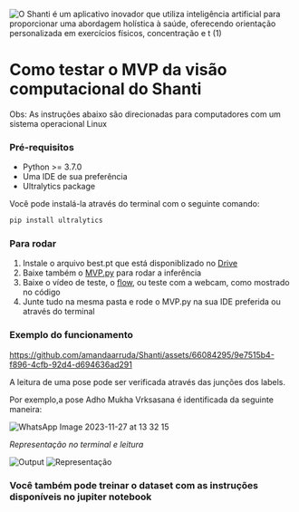 ![O Shanti é um aplicativo inovador que utiliza inteligência artificial para proporcionar uma abordagem holística à saúde, oferecendo orientação personalizada em exercícios físicos, concentração e t (1)](https://github.com/amandaarruda/Shanti/assets/66084295/f8625bf8-4c68-4ece-ad92-55730da6a1bd)


# Como testar o MVP da visão computacional do Shanti
Obs: As instruções abaixo são direcionadas para computadores com um sistema operacional Linux

### Pré-requisitos
- Python >= 3.7.0
- Uma IDE de sua preferência
- Ultralytics package

Você pode instalá-la através do terminal com o seguinte comando:
```bash
pip install ultralytics
```

### Para rodar
1. Instale o arquivo best.pt que está disponiblizado no [Drive](https://drive.google.com/file/d/1m5aCaufS1EqIC-he3QHYh73GkvFIYkBG/view?usp=sharing)
2. Baixe também o [MVP.py](https://github.com/amandaarruda/Shanti/blob/main/MVP.py) para rodar a inferência
3. Baixe o vídeo de teste, o [flow](https://github.com/amandaarruda/Shanti/blob/main/flow.mp4), ou teste com a webcam, como mostrado no código
4. Junte tudo na mesma pasta e rode o MVP.py na sua IDE preferida ou através do terminal

### Exemplo do funcionamento

https://github.com/amandaarruda/Shanti/assets/66084295/9e7515b4-f896-4cfb-92d4-d694636ad291

A leitura de uma pose pode ser verificada através das junções dos labels. 

Por exemplo,a pose Adho Mukha Vrksasana é identificada da seguinte maneira:

![WhatsApp Image 2023-11-27 at 13 32 15](https://github.com/amandaarruda/Shanti/assets/66084295/2bacdb15-dec0-4447-ad8a-a28b79e7ac98)

*Representação no terminal e leitura*

![Output](https://github.com/amandaarruda/Shanti/assets/66084295/d10bd85f-e908-4e57-902e-c558e66ad951)
![Representação](https://github.com/amandaarruda/Shanti/assets/66084295/4ec3f92f-e284-490a-98c8-c397cf186c3a)


### Você também pode treinar o dataset com as instruções disponíveis no jupiter notebook
